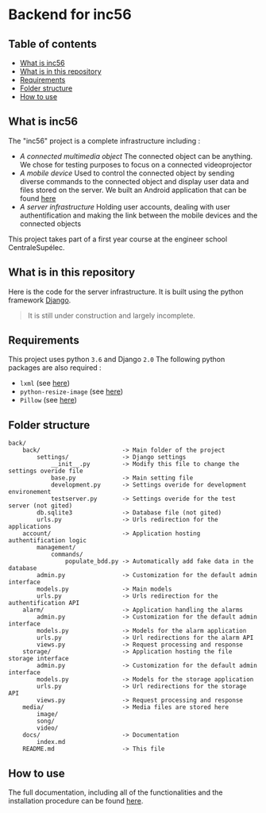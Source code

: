 # Backend for inc56

## Table of contents

* [What is inc56](#what-is-inc56)
* [What is in this repository](#what-is-in-this-repository)
* [Requirements](#requirements)
* [Folder structure](#folder-structure)
* [How to use](#how-to-use)

## What is inc56

The "inc56" project is a complete infrastructure including :

* *A connected multimedia object*
  The connected object can be anything. We chose for testing purposes to focus on a connected videoprojector
* *A mobile device*
  Used to control the connected object by sending diverse commands to the connected object and display user data and files stored on the server. We built an Android application that can be found [here](https://github.com/INC56/app_project)
* *A server infrastructure*
  Holding user accounts, dealing with user authentification and making the link between the mobile devices and the connected objects

This project takes part of a first year course at the engineer school CentraleSupélec.

## What is in this repository

Here is the code for the server infrastructure. It is built using the python framework [Django](https://www.djangoproject.com/).

> It is still under construction and largely incomplete.

## Requirements

This project uses python `3.6` and Django `2.0`
The following python packages are also required :

* `lxml` (see [here](http://lxml.de/))
* `python-resize-image` (see [here](https://pypi.org/project/python-resize-image/))
* `Pillow` (see [here](https://pillow.readthedocs.io/en/5.1.x/))

## Folder structure

```
back/
    back/                       -> Main folder of the project
        settings/               -> Django settings
            __init__.py         -> Modify this file to change the settings overide file
            base.py             -> Main setting file
            development.py      -> Settings overide for development environement
            testserver.py       -> Settings overide for the test server (not gited)
        db.sqlite3              -> Database file (not gited)
        urls.py                 -> Urls redirection for the applications
    account/                    -> Application hosting authentification logic
        management/
            commands/
                populate_bdd.py -> Automatically add fake data in the database
        admin.py                -> Customization for the default admin interface
        models.py               -> Main models
        urls.py                 -> Urls redirection for the authentification API
    alarm/                      -> Application handling the alarms
        admin.py                -> Customization for the default admin interface
        models.py               -> Models for the alarm application
        urls.py                 -> Url redirections for the alarm API
        views.py                -> Request processing and response
    storage/                    -> Application hosting the file storage interface
        admin.py                -> Customization for the default admin interface
        models.py               -> Models for the storage application
        urls.py                 -> Url redirections for the storage API
        views.py                -> Request processing and response
    media/                      -> Media files are stored here
        image/
        song/
        video/
    docs/                       -> Documentation
        index.md
    README.md                   -> This file
```

## How to use

The full documentation, including all of the functionalities and the installation procedure can be found [here](docs/index.md).

